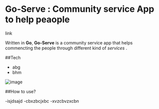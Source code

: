 # Go-Serve : Community service App to help peaople

link

Written in **Go**, **Go-Serve** is a community service app that helps commencting the people through different kind of *services* .



##Tech

- abg 
- bhm

![image](desktop/How-May-I-Serve-You.jpg)

##How to use?

-isjdsajd
-cbxzbcjxbc
-xvzcbvzxcbn



